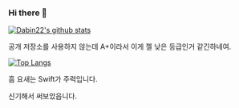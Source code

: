 ### Hi there 👋

[![Dabin22's github stats](https://github-readme-stats.vercel.app/api?username=Dabin22)](https://github.com/anuraghazra/github-readme-stats)

공개 저장소를 사용하지 않는데 A+이라서 이게 젤 낮은 등급인거 같긴하네여.

[![Top Langs](https://github-readme-stats.vercel.app/api/top-langs/?username=Dabin22)](https://github.com/anuraghazra/github-readme-stats)

흠 요새는 Swift가 주력입니다.

신기해서 써보았읍니다.

<!--
**Dabin22/Dabin22** is a ✨ _special_ ✨ repository because its `README.md` (this file) appears on your GitHub profile.

Here are some ideas to get you started:

- 🔭 I’m currently working on ...
- 🌱 I’m currently learning ...
- 👯 I’m looking to collaborate on ...
- 🤔 I’m looking for help with ...
- 💬 Ask me about ...
- 📫 How to reach me: ...
- 😄 Pronouns: ...
- ⚡ Fun fact: ...
-->
